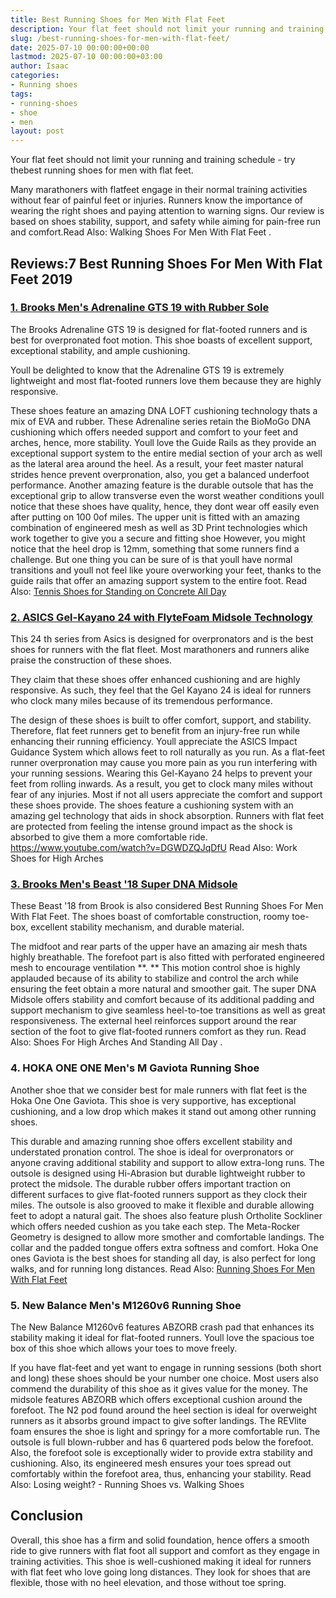 ```yaml
---
title: Best Running Shoes for Men With Flat Feet
description: Your flat feet should not limit your running and training schedule - try thebest running shoes for men with flat feet. Many marathoners with flatfeet engage...
slug: /best-running-shoes-for-men-with-flat-feet/
date: 2025-07-10 00:00:00+00:00
lastmod: 2025-07-10 00:00:00+03:00
author: Isaac
categories:
- Running shoes
tags:
- running-shoes
- shoe
- men
layout: post
---
```

Your flat feet should not limit your running and training schedule - try thebest running shoes for men with flat feet.

Many marathoners with flatfeet engage in their normal training activities without fear of painful feet or injuries.
Runners know the importance of wearing the right shoes and paying attention to warning signs.
Our review is based on shoes stability, support, and safety while aiming for pain-free run and comfort.Read Also:
Walking Shoes For Men With Flat Feet
.
## Reviews:7 Best Running Shoes For Men With Flat Feet 2019
### [1. Brooks Men's Adrenaline GTS 19 with Rubber Sole](https://www.amazon.com/dp/B07C6JMJR4/?tag=p-policy-20)
The Brooks Adrenaline GTS 19 is designed for flat-footed runners and is best for overpronated foot motion. This shoe boasts of excellent support, exceptional stability, and ample cushioning.

Youll be delighted to know that the Adrenaline GTS 19 is extremely lightweight and most flat-footed runners love them because they are highly responsive.

These shoes feature an amazing DNA LOFT cushioning technology thats a mix of EVA and rubber. These Adrenaline series retain the BioMoGo DNA cushioning which offers needed support and comfort to your feet and arches, hence, more stability.
Youll love the Guide Rails as they provide an exceptional support system to the entire medial section of your arch as well as the lateral area around the heel. As a result, your feet master natural strides hence prevent overpronation, also, you get a balanced underfoot performance.
Another amazing feature is the durable outsole that has the exceptional grip to allow transverse even the worst weather conditions youll notice that these shoes have quality, hence, they dont wear off easily even after putting on 100 0of miles.
The upper unit is fitted with an amazing combination of engineered mesh as well as 3D Print technologies which work together to give you a secure and fitting shoe
However, you might notice that the heel drop is 12mm, something that some runners find a challenge. But one thing you can be sure of is that youll have normal transitions and youll not feel like youre overworking your feet, thanks to the guide rails that offer an amazing support system to the entire foot.
Read Also:
[Tennis Shoes for Standing on Concrete All Day](https://pestpolicy.com/best-tennis-shoes-for-standing-on-concrete-all-day/)
### [2. ASICS Gel-Kayano 24 with FlyteFoam Midsole Technology](https://www.amazon.com/dp/B071F7TM59/?tag=p-policy-20)
This 24
th
series from Asics is designed for overpronators and is the best shoes for runners with the flat fleet. Most marathoners and runners alike praise the construction of these shoes.

They claim that these shoes offer enhanced cushioning and are highly responsive. As such, they feel that the Gel Kayano 24 is ideal for runners who clock many miles because of its tremendous performance.

The design of these shoes is built to offer comfort, support, and stability. Therefore, flat feet runners get to benefit from an injury-free run while enhancing their running efficiency.
Youll appreciate the ASICS Impact Guidance System which allows feet to roll naturally as you run. As a flat-feet runner overpronation may cause you more pain as you run interfering with your running sessions. Wearing this Gel-Kayano 24 helps to prevent your feet from rolling inwards. As a result, you get to clock many miles without fear of any injuries.
Most if not all users appreciate the comfort and support these shoes provide. The shoes feature a cushioning system with an amazing gel technology that aids in shock absorption.
Runners with flat feet are protected from feeling the intense ground impact as the shock is absorbed to give them a more comfortable ride.
https://www.youtube.com/watch?v=DGWDZQJqDfU
Read Also:
Work Shoes for High Arches
### [3. Brooks Men's Beast '18 Super DNA Midsole](https://www.amazon.com/dp/B077TD3C6G/?tag=p-policy-20)
These Beast '18 from Brook is also considered Best Running Shoes For Men With Flat Feet. The shoes boast of comfortable construction, roomy toe-box, excellent stability mechanism, and durable material.

The midfoot and rear parts of the upper have an amazing air mesh thats highly breathable. The forefoot part is also fitted with perforated engineered mesh to encourage ventilation
**. **
This motion control shoe is highly applauded because of its ability to stabilize and control the arch while ensuring the feet obtain a more natural and smoother gait.
The super DNA Midsole offers stability and comfort because of its additional padding and support mechanism to give seamless heel-to-toe transitions as well as great responsiveness.
The external heel reinforces support around the rear section of the foot to give flat-footed runners comfort as they run. Read Also:
Shoes For High Arches And Standing All Day
.
### **4. HOKA ONE ONE Men's M Gaviota Running Shoe**
Another shoe that we consider best for male runners with flat feet is the Hoka One One Gaviota. This shoe is very supportive, has exceptional cushioning, and a low drop which makes it stand out among other running shoes.

This durable and amazing running shoe offers excellent stability and understated pronation control. The shoe is ideal for overpronators or anyone craving additional stability and support to allow extra-long runs.
The outsole is designed using Hi-Abrasion but durable lightweight rubber to protect the midsole. The durable rubber offers important traction on different surfaces to give flat-footed runners support as they clock their miles.
The outsole is also grooved to make it flexible and durable allowing feet to adopt a natural gait.
The shoes also feature plush Ortholite Sockliner which offers needed cushion as you take each step. The Meta-Rocker Geometry is designed to allow more smother and comfortable landings.
The collar and the padded tongue offers extra softness and comfort. Hoka One ones Gaviota is the best shoes for standing all day, is also perfect for long walks, and for running long distances.
Read Also:
[Running Shoes For Men With Flat Feet](https://pestpolicy.com/best-[running-shoes](https://pestpolicy.com/best-running-shoes-for-men-with-wide-feet/)-for-[men](https://pestpolicy.com/best-mens-running-shoes-for-bad-knees/)-with-flat-feet/)
### **5. New Balance Men's M1260v6 Running Shoe**
The New Balance M1260v6 features ABZORB crash pad that enhances its stability making it ideal for flat-footed runners. Youll love the spacious toe box of this shoe which allows your toes to move freely.

If you have flat-feet and yet want to engage in running sessions (both short and long) these shoes should be your number one choice. Most users also commend the durability of this shoe as it gives value for the money.
The midsole features ABZORB which offers exceptional cushion around the forefoot. The N2 pod found around the heel section is ideal for overweight runners as it absorbs ground impact to give softer landings. The REVlite foam ensures the shoe is light and springy for a more comfortable run.
The outsole is full blown-rubber and has 6 quartered pods below the forefoot. Also, the forefoot sole is exceptionally wider to provide extra stability and cushioning. Also, its engineered mesh ensures your toes spread out comfortably within the forefoot area, thus, enhancing your stability.
Read Also:
Losing weight? - Running Shoes vs. Walking Shoes
## Conclusion
Overall, this shoe has a firm and solid foundation, hence offers a smooth ride to give runners with flat foot all support and comfort as they engage in training activities.
This shoe is well-cushioned making it ideal for runners with flat feet who love going long distances. They look for shoes that are flexible, those with no heel elevation, and those without toe spring.